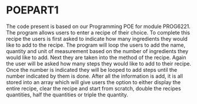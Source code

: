 # POEPART1
The code present is based on our Programming POE for module PROG6221. The program allows users to enter a recipe of their choice. To complete this recipe the users is first asked to indicate how many ingredients they would like to add to the recipe. The program will loop the users to add the name, quantity and unit of measurement based on the number of ingredients they would like to add. Next they are taken into the method of the recipe. Again the user will be asked how many steps they would like to add to their recipe. Once the number is indicated they will be looped to add steps until the number indicated by them is done. After all the information is add, it is all stored into an array which will give users the option to either display the entire recipe, clear the recipe and start from scratch, double the recipes quantities, half the quantities or triple the quantity. 
